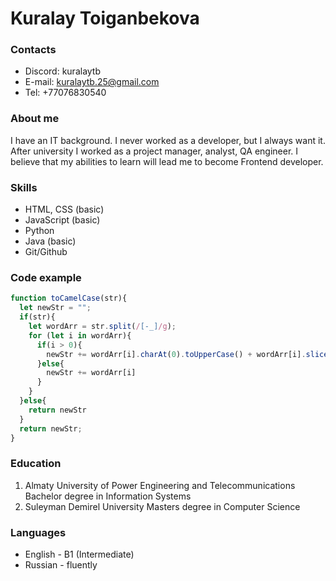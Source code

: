 # Kuralay Toiganbekova 
### Contacts 
 * Discord: kuralaytb
 * E-mail: kuralaytb.25@gmail.com
 * Tel: +77076830540
### About me 
I have an IT background. I never worked as a developer, but I always want it. After university I worked as a project manager, analyst, QA engineer. I believe that my abilities to learn will lead me to become Frontend developer. 
### Skills
 * HTML, CSS (basic) 
 * JavaScript (basic)
 * Python 
 * Java (basic)
 * Git/Github
### Code example
```javascript
function toCamelCase(str){
  let newStr = "";
  if(str){
    let wordArr = str.split(/[-_]/g);
    for (let i in wordArr){
      if(i > 0){
        newStr += wordArr[i].charAt(0).toUpperCase() + wordArr[i].slice(1);
      }else{
        newStr += wordArr[i]
      }
    }
  }else{
    return newStr
  }
  return newStr;
}
```
### Education
 1. Almaty University of Power Engineering and Telecommunications
Bachelor degree in Information Systems
 2. Suleyman Demirel University
Masters degree in Computer Science 
### Languages
 * English - B1 (Intermediate)
 * Russian - fluently

